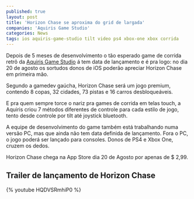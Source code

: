 ```yaml
---
published: true
layout: post
title: 'Horizon Chase se aproxima do grid de largada'
companies: 'Aquiris Game Studio'
categories: News
tags: ios aquiris-game-studio tilt video ps4 xbox-one xbox corrida
---
```

Depois de 5 meses de desenvolvimento o tão esperado game de corrida retrô da [Aquiris Game Studio](http://www.aquiris.com.br/) á tem data de lançamento e é pra logo: no dia 20 de agosto os sortudos donos de iOS poderão apreciar Horizon Chase em primeira mão.

Segundo a gamedev gaúcha, Horizon Chase será um jogo premium, contendo 8 copas, 32 cidades, 73 pistas e 16 carros desbloqueáveis.

E pra quem sempre torce o nariz pra games de corrida em telas touch, a Aquiris criou 7 métodos diferentes de controle para cada estilo de jogo, tento desde controle por tilt até joystick bluetooth.

A equipe de desenvolvimento do game também está trabalhando numa versão PC, mas que ainda não tem data definida de lançamento. Fora o PC, o jogo poderá ser lançado para consoles. Donos de PS4 e Xbox One, cruzem os dedos.

Horizon Chase chega na App Store dia 20 de Agosto por apenas de $ 2,99. 

## Trailer de lançamento de Horizon Chase
{% youtube HQDVSRmhiP0 %}